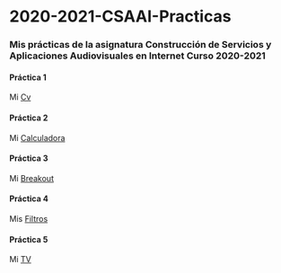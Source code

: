 # 2020-2021-CSAAI-Practicas
<h3>Mis prácticas de la asignatura Construcción de Servicios y Aplicaciones Audiovisuales en Internet Curso 2020-2021</h3>
<h4>Práctica 1</h4>
Mi <a href="https://sianats.github.io/2020-2021-CSAAI-Practicas/P1/index.html">Cv</a>
<h4>Práctica 2</h4>
Mi <a href="https://sianats.github.io/2020-2021-CSAAI-Practicas/P2/index.html">Calculadora</a>
<h4>Práctica 3</h4>
Mi <a href="https://sianats.github.io/2020-2021-CSAAI-Practicas/P3/index.html">Breakout</a>
<h4>Práctica 4</h4>
Mis <a href="https://sianats.github.io/2020-2021-CSAAI-Practicas/P4/index.html">Filtros</a>
<h4>Práctica 5</h4>
Mi <a href="https://sianats.github.io/2020-2021-CSAAI-Practicas/P5/index.html">TV</a>
